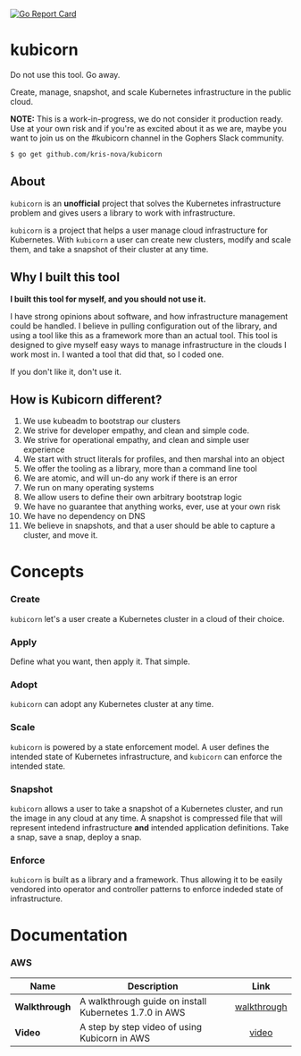 [![Go Report Card](https://goreportcard.com/badge/github.com/kris-nova/klone)](https://goreportcard.com/report/github.com/nivenly/kamp)

# kubicorn

Do not use this tool. Go away.

Create, manage, snapshot, and scale Kubernetes infrastructure in the public cloud.

**NOTE:** This is a work-in-progress, we do not consider it production ready.
Use at your own risk and if you're as excited about it as we are, maybe you want to join us on the #kubicorn channel in the Gophers Slack community.

```
$ go get github.com/kris-nova/kubicorn
```

## About

`kubicorn` is an **unofficial** project that solves the Kubernetes infrastructure problem and gives users a library to work with infrastructure.

`kubicorn` is a project that helps a user manage cloud infrastructure for Kubernetes.
With `kubicorn` a user can create new clusters, modify and scale them, and take a snapshot of their cluster at any time.


## Why I built this tool

**I built this tool for myself, and you should not use it.**

I have strong opinions about software, and how infrastructure management could be handled. I believe in pulling configuration out of the library, and using a tool like this as a framework more than an actual tool. This tool is designed to give myself easy ways to manage infrastructure in the clouds I work most in. I wanted a tool that did that, so I coded one.

If you don't like it, don't use it.

## How is Kubicorn different?

1) We use kubeadm to bootstrap our clusters
2) We strive for developer empathy, and clean and simple code.
3) We strive for operational empathy, and clean and simple user experience
4) We start with struct literals for profiles, and then marshal into an object
5) We offer the tooling as a library, more than a command line tool
6) We are atomic, and will un-do any work if there is an error
7) We run on many operating systems
8) We allow users to define their own arbitrary bootstrap logic
9) We have no guarantee that anything works, ever, use at your own risk
10) We have no dependency on DNS
11) We believe in snapshots, and that a user should be able to capture a cluster, and move it.

# Concepts

### Create

`kubicorn` let's a user create a Kubernetes cluster in a cloud of their choice.

### Apply

Define what you want, then apply it. That simple.

### Adopt

`kubicorn` can adopt any Kubernetes cluster at any time.

### Scale

`kubicorn` is powered by a state enforcement model.
A user defines the intended state of Kubernetes infrastructure, and `kubicorn` can enforce the intended state.

### Snapshot

`kubicorn` allows a user to take a snapshot of a Kubernetes cluster, and run the image in any cloud at any time.
A snapshot is compressed file that will represent intedend infrastructure **and** intended application definitions.
Take a snap, save a snap, deploy a snap.

### Enforce

`kubicorn` is built as a library and a framework. Thus allowing it to be easily vendored into operator and controller patterns to enforce indeded state of infrastructure.

# Documentation

### AWS

| Name                       | Description                                                 | Link                                                                   |
| ---------------------------| ----------------------------------------------------------- |:----------------------------------------------------------------------:|
| **Walkthrough**            | A walkthrough guide on install Kubernetes 1.7.0 in AWS      | [walkthrough](docs/aws/walkthrough.md)                                 |
| **Video**                  | A step by step video of using Kubicorn in AWS               | [video](https://www.useloom.com/share/a0afd5034e654b0b8d6785a5fa8ec754)|
